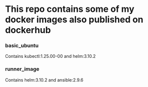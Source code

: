 # This repo contains some of my docker images also published on dockerhub

### basic_ubuntu  
Contains kubectl:1.25.00-00 and helm:3.10.2

### runner_image
Contains helm:3.10.2 and ansible:2.9.6